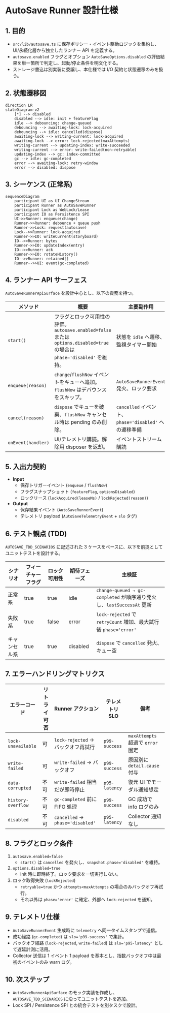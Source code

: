 # AutoSave Runner 設計仕様

## 1. 目的
- `src/lib/autosave.ts` に保存ポリシー・イベント駆動ロジックを集約し、UI/永続化層から独立したランナー API を定義する。
- `autosave.enabled` フラグとオプション `AutoSaveOptions.disabled` の評価結果を単一箇所で判定し、起動/停止条件を明文化する。
- ストレージ書込は別実装に委譲し、本仕様では I/O 契約と状態遷移のみを扱う。

## 2. 状態遷移図
```mermaid
direction LR
stateDiagram-v2
    [*] --> disabled
    disabled --> idle: init + featureFlag
    idle --> debouncing: change-queued
    debouncing --> awaiting-lock: lock-acquired
    debouncing --> idle: cancelled(dispose)
    awaiting-lock --> writing-current: lock-acquired
    awaiting-lock --> error: lock-rejected(maxAttempts)
    writing-current --> updating-index: write-succeeded
    writing-current --> error: write-failed(non-retryable)
    updating-index --> gc: index-committed
    gc --> idle: gc-completed
    error --> awaiting-lock: retry-window
    error --> disabled: dispose
```

## 3. シーケンス (正常系)
```mermaid
sequenceDiagram
    participant UI as UI ChangeStream
    participant Runner as AutoSaveRunner
    participant Lock as WebLock/Lease
    participant IO as Persistence SPI
    UI->>Runner: enqueue(change)
    Runner->>Runner: debounce + queue push
    Runner->>Lock: request(autosave)
    Lock-->>Runner: lock-acquired
    Runner->>IO: writeCurrent(storyboard)
    IO-->>Runner: bytes
    Runner->>IO: updateIndex(entry)
    IO-->>Runner: ack
    Runner->>IO: rotateHistory()
    IO-->>Runner: retained[]
    Runner-->>UI: event(gc-completed)
```

## 4. ランナー API サーフェス
`AutoSaveRunnerApiSurface` を設計中心とし、以下の責務を持つ。

| メソッド | 概要 | 主要副作用 |
| --- | --- | --- |
| `start()` | フラグとロック可用性の評価。`autosave.enabled=false` または `options.disabled=true` の場合は `phase='disabled'` を維持。 | 状態を `idle` へ遷移、監視タイマー開始 |
| `enqueue(reason)` | `change`/`flushNow` イベントをキューへ追加。`flushNow` はデバウンスをスキップ。 | `AutoSaveRunnerEvent` 発火、ロック要求 |
| `cancel(reason)` | `dispose` でキューを破棄、`flushNow` キャンセル時は pending のみ削除。 | `cancelled` イベント、`phase='disabled'` への遷移準備 |
| `onEvent(handler)` | UI/テレメトリ購読。解除用 disposer を返却。 | イベントストリーム購読 |

## 5. 入出力契約
- **Input**
  - 保存トリガーイベント (`enqueue` / `flushNow`)
  - フラグスナップショット (`featureFlag`, `optionsDisabled`)
  - ロックリース (`lockAcquired(leaseMs)` / `lockRejected(reason)`)
- **Output**
  - 保存結果イベント (`AutoSaveRunnerEvent`)
  - テレメトリ payload (`AutoSaveTelemetryEvent` + `slo` タグ)

## 6. テスト観点 (TDD)
`AUTOSAVE_TDD_SCENARIOS` に記述された 3 ケースをベースに、以下を前提としてユニットテストを設計する。

| シナリオ | フィーチャーフラグ | ロック可用性 | 期待フェーズ | 主検証 |
| --- | --- | --- | --- | --- |
| 正常系 | true | true | idle | `change-queued → gc-completed` が順序通り発火し、`lastSuccessAt` 更新 |
| 失敗系 | true | false | error | `lock-rejected` で `retryCount` 増加、最大試行後 `phase='error'` |
| キャンセル系 | true | true | disabled | `dispose` で `cancelled` 発火、キュー空 |

## 7. エラーハンドリングマトリクス
| エラーコード | リトライ可否 | Runner アクション | テレメトリ SLO | 備考 |
| --- | --- | --- | --- | --- |
| `lock-unavailable` | 可 | `lock-rejected` → バックオフ再試行 | `p99-success` | `maxAttempts` 超過で `error` 固定 |
| `write-failed` | 可 | `write-failed` → バックオフ | `p99-success` | 原因別に `detail.cause` 付与 |
| `data-corrupted` | 不可 | `write-failed` 相当だが即時停止 | `p95-latency` | 復元 UI でモーダル通知想定 |
| `history-overflow` | 不可 | `gc-completed` 前に FIFO 処理 | `p99-success` | GC 成功で info ログのみ |
| `disabled` | 不可 | `cancelled` → `phase='disabled'` | `p95-latency` | Collector 通知なし |

## 8. フラグとロック条件
1. `autosave.enabled=false`
   - `start()` は `cancelled` を発火し、`snapshot.phase='disabled'` を維持。
2. `options.disabled=true`
   - init 時に即時終了。ロック要求を一切実行しない。
3. ロック取得失敗 (`lockRejected`)
   - `retryable=true` かつ `attempts<maxAttempts` の場合のみバックオフ再試行。
   - それ以外は `phase='error'` に確定、外部へ `lock-rejected` を通知。

## 9. テレメトリ仕様
- `AutoSaveRunnerEvent` 生成時に `telemetry` へ同一タイムスタンプで送信。
- 成功経路 (`gc-completed`) は `slo='p99-success'` で集計。
- バックオフ経路 (`lock-rejected`, `write-failed`) は `slo='p95-latency'` として遅延計測に活用。
- Collector 送信は 1 イベント 1 payload を基本とし、指数バックオフ中は最初のイベントのみ warn ログ。

## 10. 次ステップ
- `AutoSaveRunnerApiSurface` のモック実装を作成し、`AUTOSAVE_TDD_SCENARIOS` に沿ってユニットテストを追加。
- Lock SPI / Persistence SPI との統合テストを別タスクで設計。
